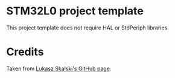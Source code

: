 # STM32L0 project template

This project template does not require HAL or StdPeriph libraries.

# Credits

Taken from [Lukasz Skalski's GitHub page](https://github.com/lukasz-skalski/stm32l0-project-template).
